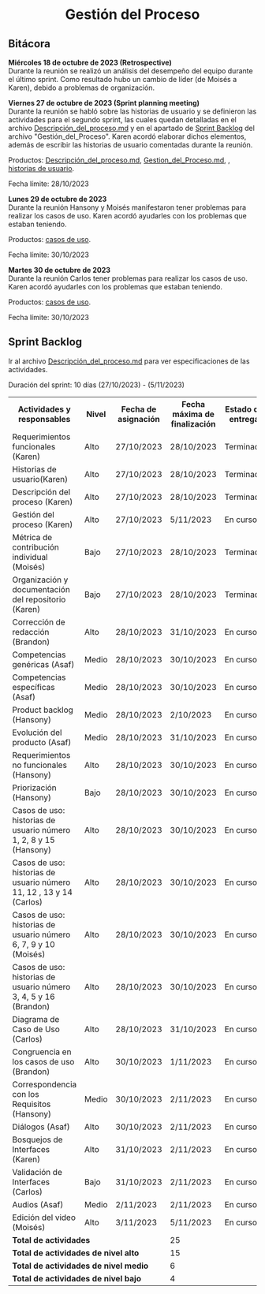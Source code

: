 ﻿<center><h1>Gestión del Proceso</h1></center>

## Bitácora
**Miércoles 18 de octubre de 2023 (Retrospective)**<br> Durante la reunión se realizó un análisis del desempeño del equipo durante el último sprint. Como resultado hubo un cambio de líder (de Moisés a Karen), debido a problemas de organización. 

**Viernes 27 de octubre de 2023 (Sprint planning meeting)**<br> Durante la reunión se habló sobre las historias de usuario y se definieron las actividades para el segundo sprint, las cuales quedan detalladas en el archivo <a href="https://github.com/KarenCampos842/Equipo-4/blob/Segunda-Entrega/Descripci%C3%B3n_del_proceso.md#descripci%C3%B3n-del-proceso">Descripción_del_proceso.md</a> y en el apartado de <a href="https://github.com/KarenCampos842/Equipo-4/blob/Segunda-Entrega/Gestion_del_Proceso.md#sprint-backlog">Sprint Backlog</a> del archivo "Gestión_del_Proceso". 
Karen acordó elaborar dichos elementos, además de escribir las historias de usuario comentadas durante la reunión. 

Productos: 
<a href="https://github.com/KarenCampos842/Equipo-4/blob/Segunda-Entrega/Descripci%C3%B3n_del_proceso.md#descripci%C3%B3n-del-proceso">Descripción_del_proceso.md</a>, <a href="https://github.com/KarenCampos842/Equipo-4/blob/Segunda-Entrega/Gestion_del_Proceso.md">Gestion_del_Proceso.md</a>, , <a href="https://github.com/KarenCampos842/Equipo-4/blob/Segunda-Entrega/Requisitos.md#artefactos">historias de usuario</a>.

Fecha límite: 28/10/2023

**Lunes 29 de octubre de 2023** <br> 
Durante la reunión Hansony y Moisés manifestaron tener problemas para realizar los casos de uso. Karen acordó ayudarles con los problemas que estaban teniendo. 

Productos: 
<a href="https://github.com/KarenCampos842/Equipo-4/blob/Segunda-Entrega/Requisitos.md#casos-de-uso">casos de uso</a>.

Fecha límite: 30/10/2023

**Martes 30 de octubre de 2023** <br> 
Durante la reunión Carlos  tener problemas para realizar los casos de uso. Karen acordó ayudarles con los problemas que estaban teniendo. 

Productos: 
<a href="https://github.com/KarenCampos842/Equipo-4/blob/Segunda-Entrega/Requisitos.md#casos-de-uso">casos de uso</a>.

Fecha límite: 30/10/2023


## Sprint Backlog
Ir al archivo <a href="https://github.com/KarenCampos842/Equipo-4/blob/Segunda-Entrega/Descripci%C3%B3n_del_proceso.md#descripci%C3%B3n-del-proceso">Descripción_del_proceso.md</a> para ver especificaciones de las actividades.

Duración del sprint: 10 días (27/10/2023) - (5/11/2023)
<table align=center>  
   <tr>  
      <th>Actividades y responsables</th>  
      <th>Nivel</th>  
          <th>Fecha de asignación</th>  
           <th>Fecha máxima de finalización</th>
                <th>Estado de entrega</th>    
   </tr> 
   <tr>  
      <td>Requerimientos funcionales
(Karen)</td>  
        <td>Alto</td>
        <td>27/10/2023</td>
       <td>28/10/2023</td>
        <td>Terminada</td>     
   </tr>
 <tr>  
      <td>Historias de usuario(Karen)</td>  
        <td>Alto</td>
        <td>27/10/2023</td>
       <td>28/10/2023</td>
        <td>Terminada</td>     
   </tr>
  <tr>  
      <td>Descripción del proceso (Karen)</td>  
        <td>Alto</td>
        <td>27/10/2023</td>
       <td>28/10/2023</td>
        <td>Terminada</td>     
   </tr> 
    <tr>  
      <td>Gestión del proceso (Karen)</td> 
      <td>Alto</td>
        <td>27/10/2023</td>
       <td>5/11/2023</td>
         <td>En curso</td>        
   </tr> 
    <tr>  
      <td>Métrica de contribución individual (Moisés)</td> 
      <td>Bajo</td>
        <td>27/10/2023</td>
       <td>28/10/2023</td>
         <td>Terminada</td>     
   </tr> 
   <tr>  
      <td>Organización y documentación del repositorio (Karen)</td>  
       <td>Bajo</td>
         <td>27/10/2023</td>
       <td>28/10/2023</td>
         <td>Terminada</td>       
   </tr>   
    <tr>  
      <td>Corrección de redacción (Brandon)</td>  
       <td>Alto</td> 
       <td>28/10/2023</td>
       <td>31/10/2023</td>
        <td>En curso</td>    
   </tr>
    <tr>  
      <td>Competencias genéricas (Asaf)</td>  
       <td>Medio</td>
         <td>28/10/2023</td>
       <td>30/10/2023</td>
         <td>En curso</td>       
   </tr> 
  <tr>  
      <td>Competencias específicas (Asaf)</td>  
       <td>Medio</td>
         <td>28/10/2023</td>
       <td>30/10/2023</td>
         <td>En curso</td>       
   </tr>
 <tr>  
      <td>Product backlog (Hansony)</td>  
       <td>Medio</td>
         <td>28/10/2023</td>
       <td>2/10/2023</td>
         <td>En curso</td>       
   </tr>   
   <tr>  
      <td>Evolución del producto
 (Asaf)</td>  
       <td>Medio</td>
        <td>28/10/2023</td>
       <td>31/10/2023</td>
        <td>En curso</td>   
   </tr> 
   <tr>  
      <td>Requerimientos no funcionales (Hansony)</td>  
        <td>Alto</td>
        <td>28/10/2023</td>
       <td>30/10/2023</td>
        <td>En curso</td>     
   </tr> 
   <tr>  
      <td>Priorización (Hansony)</td>  
        <td>Bajo</td>
        <td>28/10/2023</td>
       <td>30/10/2023</td>
        <td>En curso</td>     
   </tr> 
    <tr>  
      <td>Casos de uso: historias de usuario número 1, 2, 8 y 15 (Hansony)</td>  
        <td>Alto</td>
        <td>28/10/2023</td>
       <td>30/10/2023</td>
        <td>En curso</td>     
   </tr>
    <td>Casos de uso: historias de usuario número  11, 12 , 13 y 14 (Carlos)</td>  
        <td>Alto</td>
        <td>28/10/2023</td>
       <td>30/10/2023</td>
        <td>En curso</td>     
   </tr>
   <tr>
    <td>Casos de uso: historias de usuario número  6, 7, 9  y 10 (Moisés)</td>  
        <td>Alto</td>
        <td>28/10/2023</td>
       <td>30/10/2023</td>
        <td>En curso</td>     
   </tr>
   <tr>
    <td>Casos de uso: historias de usuario número 3, 4, 5  y 16 (Brandon)</td>  
        <td>Alto</td>
        <td>28/10/2023</td>
       <td>30/10/2023</td>
        <td>En curso</td>     
   </tr>
    <tr>
    <td>Diagrama de Caso de Uso (Carlos)</td>  
        <td>Alto</td>
        <td>28/10/2023</td>
       <td>31/10/2023</td>
        <td>En curso</td>     
   </tr>
    <tr>  
      <td>Congruencia en los casos de uso (Brandon)</td>  
       <td>Alto</td> 
       <td>30/10/2023</td>
       <td>1/11/2023</td>
        <td>En curso</td>    
   </tr> 
   <tr>
    <td>Correspondencia con los Requisitos (Hansony)</td>  
        <td>Medio</td>
        <td>30/10/2023</td>
       <td>2/11/2023</td>
        <td>En curso</td>     
   </tr>
   <tr>  
      <td>Diálogos (Asaf)</td>  
       <td>Alto</td>
         <td>30/10/2023</td>
       <td>2/11/2023</td>
         <td>En curso</td>       
   </tr> 
   <tr>
    <td>Bosquejos de Interfaces (Karen)</td>  
        <td>Alto</td>
        <td>31/10/2023</td>
       <td>2/11/2023</td>
        <td>En curso</td>     
   </tr>
   <tr>
    <td>Validación de Interfaces (Carlos)</td>  
        <td>Bajo</td>
        <td>31/10/2023</td>
       <td>2/11/2023</td>
        <td>En curso</td>     
   </tr>  
   <tr>  
      <td>Audios (Asaf)</td>  
       <td>Medio</td>
         <td>2/11/2023</td>
       <td>2/11/2023</td>
         <td>En curso</td>       
   </tr>                                                                                      
   <tr>  
      <td>Edición del video (Moisés)</td>  
       <td>Alto</td>
         <td>3/11/2023</td>
       <td>5/11/2023</td>
         <td>En curso</td>       
   </tr>
    <tr>  
      <td colspan=3><strong>Total de actividades</strong></td>  
       <td colspan=2>25</td>
   </tr> 
   <tr>  
      <td colspan=3><strong>Total de actividades de nivel alto</strong></td>  
       <td colspan=2>15</td>
   </tr> 
   <tr>  
      <td colspan=3><strong>Total de actividades de nivel medio</strong></td>  
       <td colspan=2>6</td>
   </tr>
    <tr>  
      <td colspan=3><strong>Total de actividades de nivel bajo</strong></td>  
       <td colspan=2>4</td>
   </tr>  
  </table>
<!--stackedit_data:
eyJoaXN0b3J5IjpbLTgyNzEwODI1MywtMTc4NDQ4NDQxMywtOT
cxODU0MjI0LC0xNDIyNzY0NTAyLDYyNjY5NzAyNiw0MTI1Mjkx
NTAsMTYxNDY3MzAyMSw5OTQ3MzY3MTQsMTE5MTM4ODE5MywtMz
YyMjMxNDI4LC03NzA0MDgwOTYsLTE1Nzc2NDQ5ODYsMTY3NDU0
NTU4MiwtMTYwMzA5MjQyNCwtMTQyOTE3NzYyMF19
-->
